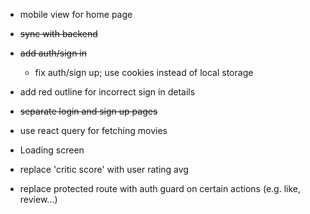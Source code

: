 - mobile view for home page
- ~~sync with backend~~
- ~~add auth/sign in~~
  - fix auth/sign up; use cookies instead of local storage
- add red outline for incorrect sign in details
- ~~separate login and sign up pages~~
- use react query for fetching movies
- Loading screen
- replace 'critic score' with user rating avg

- replace protected route with auth guard on certain actions (e.g. like, review...)
